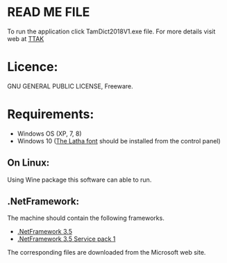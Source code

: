 READ ME FILE
====================

To run the application click TamDict2018V1.exe file. For more details visit web at [TTAK](https://thanithamizhakarathikalanjiyam.github.io/)

Licence:
=========================================================
GNU GENERAL PUBLIC LICENSE,
Freeware.


Requirements:
=========================================================
- Windows OS (XP, 7, 8)
- Windows 10 ([The Latha font](https://duckduckgo.com/?q=The+Latha+font+download&t=seamonkey&ia=web) should be installed from the control panel)

On Linux:
---------------------------------------------------------
Using Wine package this software can able to run.

.NetFramework:
---------------------------------------------------------
The machine should contain the following frameworks.

- [.NetFramework 3.5](https://www.microsoft.com/en-us/download/details.aspx?id=21) 
- [.NetFramework 3.5 Service pack 1](https://www.microsoft.com/en-us/download/details.aspx?id=22)

The corresponding files are downloaded from the Microsoft web site.
